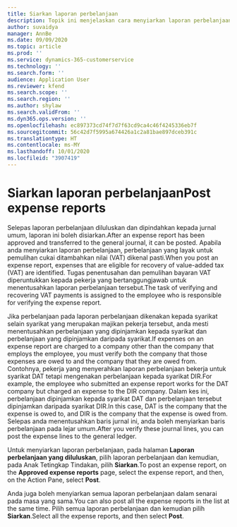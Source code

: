 ```yaml
---
title: Siarkan laporan perbelanjaan
description: Topik ini menjelaskan cara menyiarkan laporan perbelanjaan.
author: suvaidya
manager: AnnBe
ms.date: 09/09/2020
ms.topic: article
ms.prod: ''
ms.service: dynamics-365-customerservice
ms.technology: ''
ms.search.form: ''
audience: Application User
ms.reviewer: kfend
ms.search.scope: ''
ms.search.region: ''
ms.author: shylaw
ms.search.validFrom: ''
ms.dyn365.ops.version: ''
ms.openlocfilehash: ec897373cd74f7d7f63cd9ca4c46f4245336eb7f
ms.sourcegitcommit: 56c42d7f5995a674426a1c2a81bae897dceb391c
ms.translationtype: HT
ms.contentlocale: ms-MY
ms.lasthandoff: 10/01/2020
ms.locfileid: "3907419"
---
```

# <a name="post-expense-reports"></a><span data-ttu-id="275b8-103">Siarkan laporan perbelanjaan</span><span class="sxs-lookup"><span data-stu-id="275b8-103">Post expense reports</span></span>

<span data-ttu-id="275b8-104">Selepas laporan perbelanjaan diluluskan dan dipindahkan kepada jurnal umum, laporan ini boleh disiarkan.</span><span class="sxs-lookup"><span data-stu-id="275b8-104">After an expense report has been approved and transferred to the general journal, it can be posted.</span></span> <span data-ttu-id="275b8-105">Apabila anda menyiarkan laporan perbelanjaan, perbelanjaan yang layak untuk pemulihan cukai ditambahkan nilai (VAT) dikenal pasti.</span><span class="sxs-lookup"><span data-stu-id="275b8-105">When you post an expense report, expenses that are eligible for recovery of value-added tax (VAT) are identified.</span></span> <span data-ttu-id="275b8-106">Tugas penentusahan dan pemulihan bayaran VAT diperuntukkan kepada pekerja yang bertanggungjawab untuk menentusahkan laporan perbelanjaan tersebut.</span><span class="sxs-lookup"><span data-stu-id="275b8-106">The task of verifying and recovering VAT payments is assigned to the employee who is responsible for verifying the expense report.</span></span>

<span data-ttu-id="275b8-107">Jika perbelanjaan pada laporan perbelanjaan dikenakan kepada syarikat selain syarikat yang merupakan majikan pekerja tersebut, anda mesti menentusahkan perbelanjaan yang dipinjamkan kepada syarikat dan perbelanjaan yang dipinjamkan daripada syarikat.</span><span class="sxs-lookup"><span data-stu-id="275b8-107">If expenses on an expense report are charged to a company other than the company that employs the employee, you must verify both the company that those expenses are owed to and the company that they are owed from.</span></span> <span data-ttu-id="275b8-108">Contohnya, pekerja yang menyerahkan laporan perbelanjaan bekerja untuk syarikat DAT tetapi mengenakan perbelanjaan kepada syarikat DIR.</span><span class="sxs-lookup"><span data-stu-id="275b8-108">For example, the employee who submitted an expense report works for the DAT company but charged an expense to the DIR company.</span></span> <span data-ttu-id="275b8-109">Dalam kes ini, perbelanjaan dipinjamkan kepada syarikat DAT dan perbelanjaan tersebut dipinjamkan daripada syarikat DIR.</span><span class="sxs-lookup"><span data-stu-id="275b8-109">In this case, DAT is the company that the expense is owed to, and DIR is the company that the expense is owed from.</span></span> <span data-ttu-id="275b8-110">Selepas anda menentusahkan baris jurnal ini, anda boleh menyiarkan baris perbelanjaan pada lejar umum.</span><span class="sxs-lookup"><span data-stu-id="275b8-110">After you verify these journal lines, you can post the expense lines to the general ledger.</span></span>

<span data-ttu-id="275b8-111">Untuk menyiarkan laporan perbelanjaan, pada halaman **Laporan perbelanjaan yang diluluskan**, pilih laporan perbelanjaan dan kemudian, pada Anak Tetingkap Tindakan, pilih **Siarkan**.</span><span class="sxs-lookup"><span data-stu-id="275b8-111">To post an expense report, on the **Approved expense reports** page, select the expense report, and then, on the Action Pane, select **Post**.</span></span>

<span data-ttu-id="275b8-112">Anda juga boleh menyiarkan semua laporan perbelanjaan dalam senarai pada masa yang sama.</span><span class="sxs-lookup"><span data-stu-id="275b8-112">You can also post all the expense reports in the list at the same time.</span></span> <span data-ttu-id="275b8-113">Pilih semua laporan perbelanjaan dan kemudian pilih **Siarkan**.</span><span class="sxs-lookup"><span data-stu-id="275b8-113">Select all the expense reports, and then select **Post**.</span></span>
